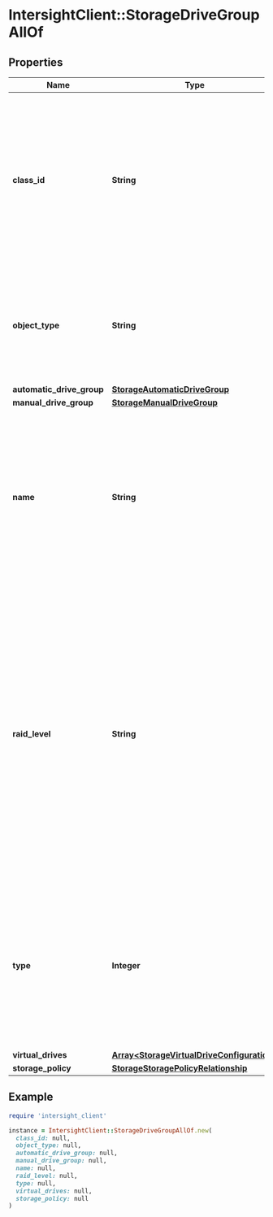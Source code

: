 # IntersightClient::StorageDriveGroupAllOf

## Properties

| Name | Type | Description | Notes |
| ---- | ---- | ----------- | ----- |
| **class_id** | **String** | The fully-qualified name of the instantiated, concrete type. This property is used as a discriminator to identify the type of the payload when marshaling and unmarshaling data. | [default to &#39;storage.DriveGroup&#39;] |
| **object_type** | **String** | The fully-qualified name of the instantiated, concrete type. The value should be the same as the &#39;ClassId&#39; property. | [default to &#39;storage.DriveGroup&#39;] |
| **automatic_drive_group** | [**StorageAutomaticDriveGroup**](StorageAutomaticDriveGroup.md) |  | [optional] |
| **manual_drive_group** | [**StorageManualDriveGroup**](StorageManualDriveGroup.md) |  | [optional] |
| **name** | **String** | The name of the drive group. The name can be between 1 and 15 alphanumeric characters. Spaces or any special characters other than - (hyphen), _ (underscore), : (colon), and . (period) are not allowed. | [optional] |
| **raid_level** | **String** | The supported RAID level for the disk group. * &#x60;Raid0&#x60; - RAID 0 Stripe Raid Level. * &#x60;Raid1&#x60; - RAID 1 Mirror Raid Level. * &#x60;Raid5&#x60; - RAID 5 Mirror Raid Level. * &#x60;Raid6&#x60; - RAID 6 Mirror Raid Level. * &#x60;Raid10&#x60; - RAID 10 Mirror Raid Level. * &#x60;Raid50&#x60; - RAID 50 Mirror Raid Level. * &#x60;Raid60&#x60; - RAID 60 Mirror Raid Level. | [optional][default to &#39;Raid0&#39;] |
| **type** | **Integer** | Type of drive selection to be used for this drive group. * &#x60;0&#x60; - Drives are selected manually by the user. * &#x60;1&#x60; - Drives are selected automatically based on the RAID and virtual drive configuration. | [optional][readonly][default to TYPE::N0] |
| **virtual_drives** | [**Array&lt;StorageVirtualDriveConfiguration&gt;**](StorageVirtualDriveConfiguration.md) |  | [optional] |
| **storage_policy** | [**StorageStoragePolicyRelationship**](StorageStoragePolicyRelationship.md) |  | [optional] |

## Example

```ruby
require 'intersight_client'

instance = IntersightClient::StorageDriveGroupAllOf.new(
  class_id: null,
  object_type: null,
  automatic_drive_group: null,
  manual_drive_group: null,
  name: null,
  raid_level: null,
  type: null,
  virtual_drives: null,
  storage_policy: null
)
```

